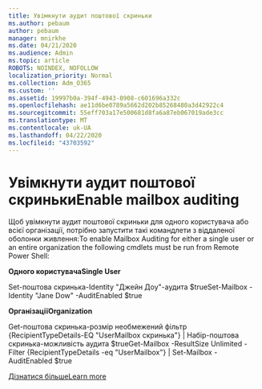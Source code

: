 ```yaml
---
title: Увімкнути аудит поштової скриньки
ms.author: pebaum
author: pebaum
manager: mnirkhe
ms.date: 04/21/2020
ms.audience: Admin
ms.topic: article
ROBOTS: NOINDEX, NOFOLLOW
localization_priority: Normal
ms.collection: Adm_O365
ms.custom: ''
ms.assetid: 19997b0a-394f-4943-8908-c601696a332c
ms.openlocfilehash: ae11d6be0789a5662d202b85268480a3d42922c4
ms.sourcegitcommit: 55eff703a17e500681d8fa6a87eb067019ade3cc
ms.translationtype: MT
ms.contentlocale: uk-UA
ms.lasthandoff: 04/22/2020
ms.locfileid: "43703592"
---
```

# <a name="enable-mailbox-auditing"></a><span data-ttu-id="ef945-102">Увімкнути аудит поштової скриньки</span><span class="sxs-lookup"><span data-stu-id="ef945-102">Enable mailbox auditing</span></span>

<span data-ttu-id="ef945-103">Щоб увімкнути аудит поштової скриньки для одного користувача або всієї організації, потрібно запустити такі командлети з віддаленої оболонки живлення:</span><span class="sxs-lookup"><span data-stu-id="ef945-103">To enable Mailbox Auditing for either a single user or an entire organization the following cmdlets must be run from Remote Power Shell:</span></span>
  
 <span data-ttu-id="ef945-104">**Одного користувача**</span><span class="sxs-lookup"><span data-stu-id="ef945-104">**Single User**</span></span>
  
<span data-ttu-id="ef945-105">Set-поштова скринька-Identity "Джейн Доу"-аудита $true</span><span class="sxs-lookup"><span data-stu-id="ef945-105">Set-Mailbox -Identity "Jane Dow" -AuditEnabled $true</span></span>
  
 <span data-ttu-id="ef945-106">**Організації**</span><span class="sxs-lookup"><span data-stu-id="ef945-106">**Organization**</span></span>
  
<span data-ttu-id="ef945-107">Get-поштова скринька-розмір необмежений фільтр {RecipientTypeDetails-EQ "UserMailbox скринька"} | Набір-поштова скринька-можливість аудита $true</span><span class="sxs-lookup"><span data-stu-id="ef945-107">Get-Mailbox -ResultSize Unlimited -Filter {RecipientTypeDetails -eq "UserMailbox"} | Set-Mailbox -AuditEnabled $true</span></span>
  
[<span data-ttu-id="ef945-108">Дізнатися більше</span><span class="sxs-lookup"><span data-stu-id="ef945-108">Learn more</span></span>](https://docs.microsoft.com/office365/securitycompliance/enable-mailbox-auditing)
  

